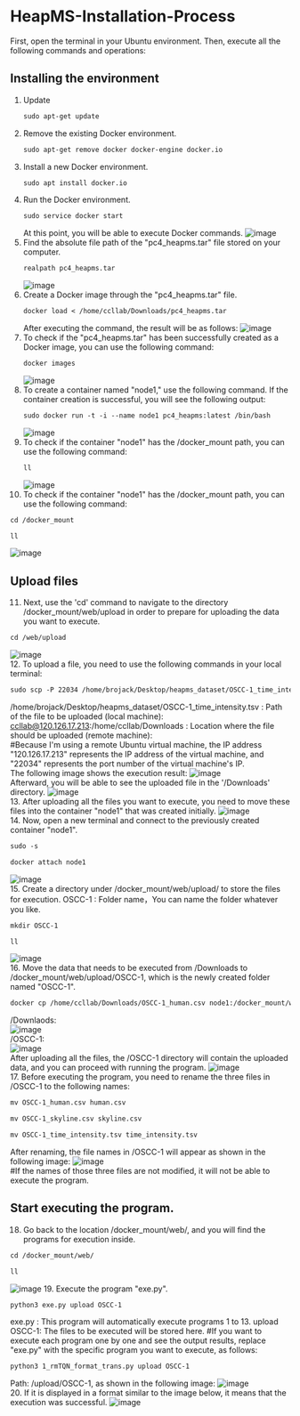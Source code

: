 # HeapMS-Installation-Process
First, open the terminal in your Ubuntu environment. Then, execute all the following commands and operations:
## Installing the environment   
1. Update  
   ```diff
   sudo apt-get update  
   ```
2. Remove the existing Docker environment.  
   ```diff
   sudo apt-get remove docker docker-engine docker.io   
   ```
3. Install a new Docker environment.  
   ```diff
   sudo apt install docker.io   
   ```
4. Run the Docker environment.  
   ```diff
   sudo service docker start    
   ```
   At this point, you will be able to execute Docker commands.
   ![image](https://github.com/ccllabe/HeapMS-Installation-Process/assets/134360047/b48a5e90-ceec-4df7-a1bd-99485926fb62)
5. Find the absolute file path of the "pc4_heapms.tar" file stored on your computer.
   ```diff
   realpath pc4_heapms.tar    
   ```
   ![image](https://github.com/ccllabe/HeapMS-Installation-Process/assets/134360047/ab24823c-d153-4bde-bd3f-052551412e32)
6. Create a Docker image through the "pc4_heapms.tar" file. 
   ```diff
   docker load < /home/ccllab/Downloads/pc4_heapms.tar    
   ```
   After executing the command, the result will be as follows:
   ![image](https://github.com/ccllabe/HeapMS-Installation-Process/assets/134360047/5924ad5e-039a-4f8a-a5f4-6ac92103ce80)
7. To check if the "pc4_heapms.tar" has been successfully created as a Docker image, you can use the following command:
   ```diff
   docker images   
   ```
   ![image](https://github.com/ccllabe/HeapMS-Installation-Process/assets/134360047/87472e98-b8c2-46c8-8982-98961e8e4051)
8. To create a container named "node1," use the following command. If the container creation is successful, you will see the following output:
   ```diff
   sudo docker run -t -i --name node1 pc4_heapms:latest /bin/bash   
   ```
   ![image](https://github.com/ccllabe/HeapMS-Installation-Process/assets/134360047/5f5c46d0-6cd5-4927-88c0-40f5b2585503)
9. To check if the container "node1" has the /docker_mount path, you can use the following command:
   ```diff
   ll  
   ```
   ![image](https://github.com/ccllabe/HeapMS-Installation-Process/assets/134360047/e102f704-bc7a-40c3-81e2-8d0de5dd5a49)
10. To check if the container "node1" has the /docker_mount path, you can use the following command:
   ```diff
   cd /docker_mount  
   ```
   ```diff
   ll  
   ```
   ![image](https://github.com/ccllabe/HeapMS-Installation-Process/assets/134360047/e6f4fbd7-514a-446f-b29f-e84890187978)
## Upload files
11. Next, use the 'cd' command to navigate to the directory /docker_mount/web/upload in order to prepare for uploading the data you want to execute.
   ```diff
   cd /web/upload 
   ```
   ![image](https://github.com/ccllabe/HeapMS-Installation-Process/assets/134360047/d04eeec7-571c-4422-8f27-ee31ab2cdc7d)  
12. To upload a file, you need to use the following commands in your local terminal:
   ```diff
   sudo scp -P 22034 /home/brojack/Desktop/heapms_dataset/OSCC-1_time_intensity.tsv ccllab@120.126.17.213:/home/ccllab/Downloads 
   ```
   /home/brojack/Desktop/heapms_dataset/OSCC-1_time_intensity.tsv : Path of the file to be uploaded (local machine):
   ccllab@120.126.17.213:/home/ccllab/Downloads : Location where the file should be uploaded (remote machine):  
   #Because I'm using  a remote Ubuntu virtual machine, the IP address "120.126.17.213" represents the IP address of the virtual machine, and "22034" represents the port number of the virtual machine's IP.    
   The following image shows the execution result:
   ![image](https://github.com/ccllabe/HeapMS-Installation-Process/assets/134360047/91ab04fe-538b-4e60-a4bd-14d7660df61e)  
   Afterward, you will be able to see the uploaded file in the '/Downloads' directory.
   ![image](https://github.com/ccllabe/HeapMS-Installation-Process/assets/134360047/f19e3815-b42a-441f-9fbb-c107592205d7)  
13. After uploading all the files you want to execute, you need to move these files into the container "node1" that was created initially.
   ![image](https://github.com/ccllabe/HeapMS-Installation-Process/assets/134360047/3945b14f-09d0-45ec-a8b8-668f9b1d55b2)  
14. Now, open a new terminal and connect to the previously created container "node1".
   ```diff
   sudo -s
   ```
   ```diff
   docker attach node1 
   ```
   ![image](https://github.com/ccllabe/HeapMS-Installation-Process/assets/134360047/3653b33a-c497-4f92-a1a9-4c74936dfacb)  
15. Create a directory under /docker_mount/web/upload/ to store the files for execution.
   OSCC-1 : Folder name，You can name the folder whatever you like.
   ```diff
   mkdir OSCC-1 
   ```
   ```diff
   ll
   ```
   ![image](https://github.com/ccllabe/HeapMS-Installation-Process/assets/134360047/aacbf30e-8a78-4e07-85cb-7f0c7b11785a)  
16. Move the data that needs to be executed from /Downloads to /docker_mount/web/upload/OSCC-1, which is the newly created folder named "OSCC-1".
   ```diff
   docker cp /home/ccllab/Downloads/OSCC-1_human.csv node1:/docker_mount/web/upload/OSCC-1/
   ```
   /Downlaods:  
   ![image](https://github.com/ccllabe/HeapMS-Installation-Process/assets/134360047/e86a7a28-6a2c-4ca8-89c1-4ebc0cdcd663)  
   /OSCC-1:  
   ![image](https://github.com/ccllabe/HeapMS-Installation-Process/assets/134360047/8dc0e968-f4e1-47c1-9a0a-24972585233f)  
   After uploading all the files, the /OSCC-1 directory will contain the uploaded data, and you can proceed with running the program.
   ![image](https://github.com/ccllabe/HeapMS-Installation-Process/assets/134360047/a03f9a7d-b654-422a-b4e5-31a47f845776)  
17. Before executing the program, you need to rename the three files in /OSCC-1 to the following names:
   ```diff
   mv OSCC-1_human.csv human.csv
   ```
   ```diff
   mv OSCC-1_skyline.csv skyline.csv
   ```
   ```diff
   mv OSCC-1_time_intensity.tsv time_intensity.tsv
   ```
   After renaming, the file names in /OSCC-1 will appear as shown in the following image:
   ![image](https://github.com/ccllabe/HeapMS-Installation-Process/assets/134360047/9c3f69d7-0257-4f81-9246-c0215c4d6077)  
   #If the names of those three files are not modified, it will not be able to execute the program. 
## Start executing the program.  
18. Go back to the location /docker_mount/web/, and you will find the programs for execution inside.
   ```diff
   cd /docker_mount/web/
   ```
   ```diff
   ll
   ```
   ![image](https://github.com/ccllabe/HeapMS-Installation-Process/assets/134360047/2bf42654-be3c-4fde-8d7d-ed5b723bc470)
19. Execute the program "exe.py".
   ```diff
   python3 exe.py upload OSCC-1
   ```
   exe.py : This program will automatically execute programs 1 to 13.
   upload OSCC-1: The files to be executed will be stored here.
   #If you want to execute each program one by one and see the output results, replace "exe.py" with the specific program you want to execute, as follows:
   ```diff
   python3 1_rmTQN_format_trans.py upload OSCC-1
   ```
   Path: /upload/OSCC-1, as shown in the following image:
   ![image](https://github.com/ccllabe/HeapMS-Installation-Process/assets/134360047/d128d9d2-ed36-4db2-8f5c-56789ea860af)  
20. If it is displayed in a format similar to the image below, it means that the execution was successful.
   ![image](https://github.com/ccllabe/HeapMS-Installation-Process/assets/134360047/a0229880-e151-4286-a927-04ff8ce78b11)

